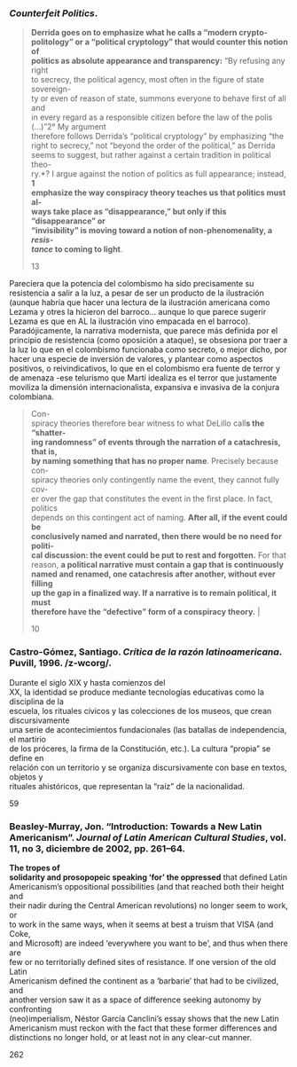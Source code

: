 ### _Counterfeit Politics_.

> **Derrida goes on to emphasize what he calls a “modern crypto-**  
> **politology” or a “political cryptology” that would counter this notion of**  
> **politics as absolute appearance and transparency:** “By refusing any right  
> to secrecy, the political agency, most often in the figure of state sovereign-  
> ty or even of reason of state, summons everyone to behave first of all and  
> in every regard as a responsible citizen before the law of the polis (...)”2° My argument  
> therefore follows Derrida’s “political cryptology” by emphasizing “the  
> right to secrecy,” not “beyond the order of the political,” as Derrida  
> seems to suggest, but rather against a certain tradition in political theo-  
> ry.*? I argue against the notion of politics as full appearance; instead, **1**  
> **emphasize the way conspiracy theory teaches us that politics must al-**  
> **ways take place as “disappearance,” but only if this “disappearance” or**  
> **“invisibility” is moving toward a notion of non-phenomenality, a _resis-_**  
> **_tance_ to coming to light**.
> 
> 13

Pareciera que la potencia del colombismo ha sido precisamente su resistencia a salir a la luz, a pesar de ser un producto de la ilustración (aunque habría que hacer una lectura de la ilustración americana como Lezama y otres la hicieron del barroco... aunque lo que parece sugerir Lezama es que en AL la ilustración vino empacada en el barroco). Paradójicamente, la narrativa modernista, que parece más definida por el principio de resistencia (como oposición a ataque), se obsesiona por traer a la luz lo que en el colombismo funcionaba como secreto, o mejor dicho, por hacer una especie de inversión de valores, y plantear como aspectos positivos, o reivindicativos, lo que en el colombismo era fuente de terror y de amenaza -ese telurismo que Martí idealiza es el terror que justamente moviliza la dimensión internacionalista, expansiva e invasiva de la conjura colombiana.

> Con-  
> spiracy theories therefore bear witness to what DeLillo call**s the “shatter-**  
> **ing randomness” of events through the narration of a catachresis, that is,**  
> **by naming something that has no proper name**. Precisely because con-  
> spiracy theories only contingently name the event, they cannot fully cov-  
> er over the gap that constitutes the event in the first place. In fact, politics  
> depends on this contingent act of naming. **After all, if the event could be**  
> **conclusively named and narrated, then there would be no need for politi-**  
> **cal discussion: the event could be put to rest and forgotten.** For that  
> reason, **a political narrative must contain a gap that is continuously**  
> **named and renamed, one catachresis after another, without ever filling**  
> **up the gap in a finalized way. If a narrative is to remain political, it must**  
> **therefore have the “defective” form of a conspiracy theory.** |
> 
> 10

### Castro-Gómez, Santiago. _Crítica de la razón latinoamericana_. Puvill, 1996. /z-wcorg/.

Durante el siglo XIX y hasta comienzos del  
XX, la identidad se produce mediante tecnologías educativas como la disciplina de la  
escuela, los rituales cívicos y las colecciones de los museos, que crean discursivamente  
una serie de acontecimientos fundacionales (las batallas de independencia, el martirio  
de los próceres, la firma de la Constitución, etc.). La cultura “propia” se define en  
relación con un territorio y se organiza discursivamente con base en textos, objetos y  
rituales ahistóricos, que representan la “raíz” de la nacionalidad.

59


### Beasley-Murray, Jon. “Introduction: Towards a New Latin Americanism”. _Journal of Latin American Cultural Studies_, vol. 11, no 3, diciembre de 2002, pp. 261–64. 

**The tropes of**  
**solidarity and prosopopeic speaking ‘for’ the oppressed** that defined Latin  
Americanism’s oppositional possibilities (and that reached both their height and  
their nadir during the Central American revolutions) no longer seem to work, or  
to work in the same ways, when it seems at best a truism that VISA (and Coke,  
and Microsoft) are indeed ‘everywhere you want to be’, and thus when there are  
few or no territorially defined sites of resistance. If one version of the old Latin  
Americanism defined the continent as a ‘barbarie’ that had to be civilized, and  
another version saw it as a space of difference seeking autonomy by confronting  
(neo)imperialism, Néstor Garcı́a Canclini’s essay shows that the new Latin  
Americanism must reckon with the fact that these former differences and  
distinctions no longer hold, or at least not in any clear-cut manner.

262